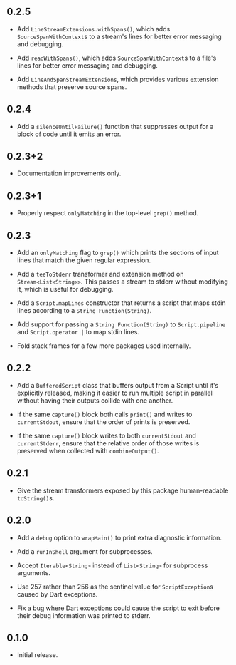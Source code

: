 ## 0.2.5

* Add `LineStreamExtensions.withSpans()`, which adds `SourceSpanWithContext`s to
  a stream's lines for better error messaging and debugging.

* Add `readWithSpans()`, which adds `SourceSpanWithContext`s to a file's lines
  for better error messaging and debugging.

* Add `LineAndSpanStreamExtensions`, which provides various extension methods
  that preserve source spans.

## 0.2.4

* Add a `silenceUntilFailure()` function that suppresses output for a block of
  code until it emits an error.

## 0.2.3+2

* Documentation improvements only.

## 0.2.3+1

* Properly respect `onlyMatching` in the top-level `grep()` method.

## 0.2.3

* Add an `onlyMatching` flag to `grep()` which prints the sections of input
  lines that match the given regular expression.

* Add a `teeToStderr` transformer and extension method on
  `Stream<List<String>>`. This passes a stream to stderr without modifying it,
  which is useful for debugging.

* Add a `Script.mapLines` constructor that returns a script that maps stdin
  lines according to a `String Function(String)`.

* Add support for passing a `String Function(String)` to `Script.pipeline` and
  `Script.operator |` to map stdin lines.

* Fold stack frames for a few more packages used internally.

## 0.2.2

* Add a `BufferedScript` class that buffers output from a Script until it's
  explicitly released, making it easier to run multiple script in parallel
  without having their outputs collide with one another.

* If the same `capture()` block both calls `print()` and writes to
  `currentStdout`, ensure that the order of prints is preserved.

* If the same `capture()` block writes to both `currentStdout` and
  `currentStderr`, ensure that the relative order of those writes is preserved
  when collected with `combineOutput()`.

## 0.2.1

* Give the stream transformers exposed by this package human-readable
  `toString()`s.

## 0.2.0

* Add a `debug` option to `wrapMain()` to print extra diagnostic information.

* Add a `runInShell` argument for subprocesses.

* Accept `Iterable<String>` instead of `List<String>` for subprocess arguments.

* Use 257 rather than 256 as the sentinel value for `ScriptException`s caused by
  Dart exceptions.

* Fix a bug where Dart exceptions could cause the script to exit before their
  debug information was printed to stderr.

## 0.1.0

* Initial release.
